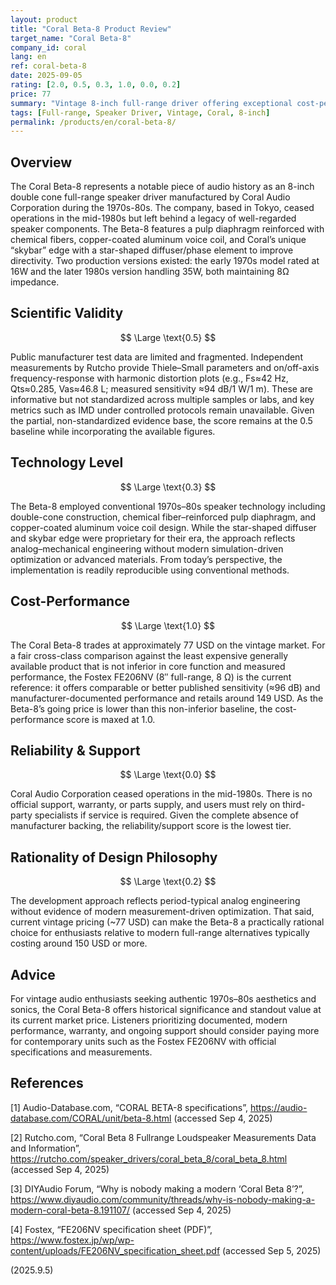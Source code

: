 ```yaml
---
layout: product
title: "Coral Beta-8 Product Review"
target_name: "Coral Beta-8"
company_id: coral
lang: en
ref: coral-beta-8
date: 2025-09-05
rating: [2.0, 0.5, 0.3, 1.0, 0.0, 0.2]
price: 77
summary: "Vintage 8-inch full-range driver offering exceptional cost-performance at current market pricing, though compromised by discontinued support and limited measured data."
tags: [Full-range, Speaker Driver, Vintage, Coral, 8-inch]
permalink: /products/en/coral-beta-8/
---
```


## Overview

The Coral Beta-8 represents a notable piece of audio history as an 8-inch double cone full-range speaker driver manufactured by Coral Audio Corporation during the 1970s-80s. The company, based in Tokyo, ceased operations in the mid-1980s but left behind a legacy of well-regarded speaker components. The Beta-8 features a pulp diaphragm reinforced with chemical fibers, copper-coated aluminum voice coil, and Coral’s unique “skybar” edge with a star-shaped diffuser/phase element to improve directivity. Two production versions existed: the early 1970s model rated at 16W and the later 1980s version handling 35W, both maintaining 8Ω impedance. 

## Scientific Validity

$$ \Large \text{0.5} $$

Public manufacturer test data are limited and fragmented. Independent measurements by Rutcho provide Thiele–Small parameters and on/off-axis frequency-response with harmonic distortion plots (e.g., Fs≈42 Hz, Qts≈0.285, Vas≈46.8 L; measured sensitivity ≈94 dB/1 W/1 m). These are informative but not standardized across multiple samples or labs, and key metrics such as IMD under controlled protocols remain unavailable. Given the partial, non-standardized evidence base, the score remains at the 0.5 baseline while incorporating the available figures. 

## Technology Level

$$ \Large \text{0.3} $$

The Beta-8 employed conventional 1970s–80s speaker technology including double-cone construction, chemical fiber–reinforced pulp diaphragm, and copper-coated aluminum voice coil design. While the star-shaped diffuser and skybar edge were proprietary for their era, the approach reflects analog–mechanical engineering without modern simulation-driven optimization or advanced materials. From today’s perspective, the implementation is readily reproducible using conventional methods.

## Cost-Performance

$$ \Large \text{1.0} $$

The Coral Beta-8 trades at approximately 77 USD on the vintage market. For a fair cross-class comparison against the least expensive generally available product that is not inferior in core function and measured performance, the Fostex FE206NV (8″ full-range, 8 Ω) is the current reference: it offers comparable or better published sensitivity (≈96 dB) and manufacturer-documented performance and retails around 149 USD. As the Beta-8’s going price is lower than this non-inferior baseline, the cost-performance score is maxed at 1.0. 

## Reliability & Support

$$ \Large \text{0.0} $$

Coral Audio Corporation ceased operations in the mid-1980s. There is no official support, warranty, or parts supply, and users must rely on third-party specialists if service is required. Given the complete absence of manufacturer backing, the reliability/support score is the lowest tier.

## Rationality of Design Philosophy

$$ \Large \text{0.2} $$

The development approach reflects period-typical analog engineering without evidence of modern measurement-driven optimization. That said, current vintage pricing (~77 USD) can make the Beta-8 a practically rational choice for enthusiasts relative to modern full-range alternatives typically costing around 150 USD or more.

## Advice

For vintage audio enthusiasts seeking authentic 1970s–80s aesthetics and sonics, the Coral Beta-8 offers historical significance and standout value at its current market price. Listeners prioritizing documented, modern performance, warranty, and ongoing support should consider paying more for contemporary units such as the Fostex FE206NV with official specifications and measurements.

## References

[1] Audio-Database.com, “CORAL BETA-8 specifications”, https://audio-database.com/CORAL/unit/beta-8.html (accessed Sep 4, 2025)

[2] Rutcho.com, “Coral Beta 8 Fullrange Loudspeaker Measurements Data and Information”, https://rutcho.com/speaker_drivers/coral_beta_8/coral_beta_8.html (accessed Sep 4, 2025)

[3] DIYAudio Forum, “Why is nobody making a modern ‘Coral Beta 8’?”, https://www.diyaudio.com/community/threads/why-is-nobody-making-a-modern-coral-beta-8.191107/ (accessed Sep 4, 2025)

[4] Fostex, “FE206NV specification sheet (PDF)”, https://www.fostex.jp/wp/wp-content/uploads/FE206NV_specification_sheet.pdf (accessed Sep 5, 2025)


(2025.9.5)